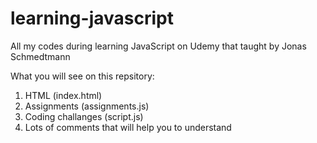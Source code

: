 # learning-javascript
All my codes during learning JavaScript on Udemy that taught by Jonas Schmedtmann

What you will see on this repsitory:
1. HTML (index.html) 
2. Assignments (assignments.js)
3. Coding challanges (script.js)
4. Lots of comments that will help you to understand
